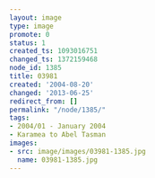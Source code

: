 ```yaml
---
layout: image
type: image
promote: 0
status: 1
created_ts: 1093016751
changed_ts: 1372159468
node_id: 1385
title: 03981
created: '2004-08-20'
changed: '2013-06-25'
redirect_from: []
permalink: "/node/1385/"
tags:
- 2004/01 - January 2004
- Karamea to Abel Tasman
images:
- src: image/images/03981-1385.jpg
  name: 03981-1385.jpg
---
```


